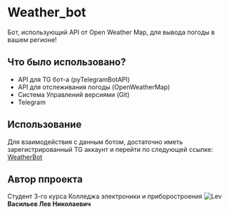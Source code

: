 # Weather_bot
Бот, использующий API от Open Weather Map, для вывода погоды в вашем регионе!
## Что было использовано?
- API для TG бот-а (pyTelegramBotAPI)
- API для отслеживания погоды (OpenWeatherMap)
- Система Управлений версиями (Git)
- Telegram

## Использование

Для взаимодействия с  данным ботом, достаточно иметь зарегистрированный TG аккаунт и перейти
по следующей ссылке: [WeatherBot](https://t.me/WeatherBoss_bot)

## Автор ппроекта
Студент 3-го курса Колледжа электроники и приборостроения 
![Lev](https://sun9-19.userapi.com/impg/tI207Pcfqw-PCpk818VziRzZYLs4fVXMOVKrpw/hziuV0EDIDM.jpg?size=960x1280&quality=95&sign=4bb305229fdd2e59e6e9ae306b0d6f9b&type=album)
**Васильев Лев Николаевич**
